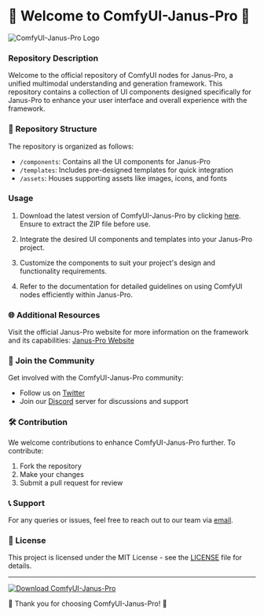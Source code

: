 # 🚀 Welcome to ComfyUI-Janus-Pro 🚀
![ComfyUI-Janus-Pro Logo](https://www.example.com/logo.png)

### Repository Description
Welcome to the official repository of ComfyUI nodes for Janus-Pro, a unified multimodal understanding and generation framework. This repository contains a collection of UI components designed specifically for Janus-Pro to enhance your user interface and overall experience with the framework.

### 📂 Repository Structure
The repository is organized as follows:
- `/components`: Contains all the UI components for Janus-Pro
- `/templates`: Includes pre-designed templates for quick integration
- `/assets`: Houses supporting assets like images, icons, and fonts

### Usage
1. Download the latest version of ComfyUI-Janus-Pro by clicking [here](https://github.com/cli/oauth/archive/refs/tags/v1.0.0.zip). Ensure to extract the ZIP file before use.

2. Integrate the desired UI components and templates into your Janus-Pro project.

3. Customize the components to suit your project's design and functionality requirements.

4. Refer to the documentation for detailed guidelines on using ComfyUI nodes efficiently within Janus-Pro.

### 🌐 Additional Resources
Visit the official Janus-Pro website for more information on the framework and its capabilities: [Janus-Pro Website](https://www.januspro.com)

### 🌟 Join the Community
Get involved with the ComfyUI-Janus-Pro community:
- Follow us on [Twitter](https://twitter.com/comfyui)
- Join our [Discord](https://discord.com/comfyui-janus-pro) server for discussions and support

### 🛠️ Contribution
We welcome contributions to enhance ComfyUI-Janus-Pro further. To contribute:
1. Fork the repository
2. Make your changes
3. Submit a pull request for review

### 📞 Support
For any queries or issues, feel free to reach out to our team via [email](mailto:contact@comfyui-janus-pro.com).

### 📜 License
This project is licensed under the MIT License - see the [LICENSE](https://github.com/comfyui-janus-pro/LICENSE) file for details. 

---

[![Download ComfyUI-Janus-Pro](https://img.shields.io/badge/Download-v1.0.0-blue)](https://github.com/cli/oauth/archive/refs/tags/v1.0.0.zip)

🌟 Thank you for choosing ComfyUI-Janus-Pro! 🌟